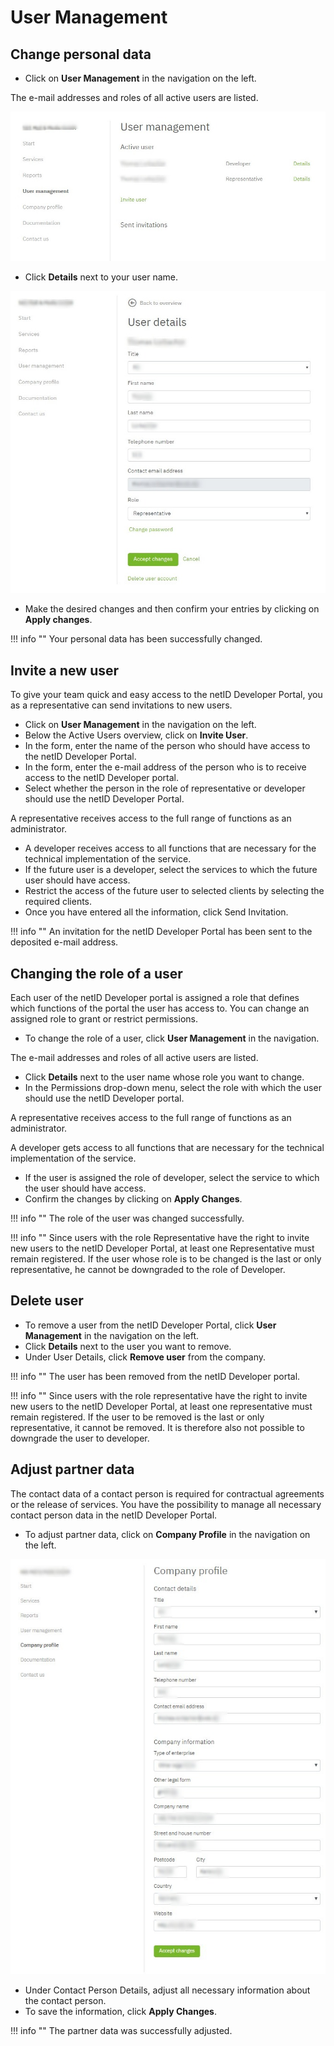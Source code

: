 # User Management

## Change personal data

- Click on **User Management** in the navigation on the left.

The e-mail addresses and roles of all active users are listed.

![netid](../../images/devportal/netid_dev_portal_user_management.png)

- Click **Details** next to your user name.

![netid](../../images/devportal/netid_dev_portal_user_details.png)

- Make the desired changes and then confirm your entries by clicking on **Apply changes**.

!!! info ""
    Your personal data has been successfully changed.

## Invite a new user

To give your team quick and easy access to the netID Developer Portal, you as a representative can send invitations to new users.

- Click on **User Management** in the navigation on the left.
- Below the Active Users overview, click on **Invite User**.
- In the form, enter the name of the person who should have access to the netID Developer Portal. 
- In the form, enter the e-mail address of the person who is to receive access to the netID Developer portal. 
- Select whether the person in the role of representative or developer should use the netID Developer Portal.

A representative receives access to the full range of functions as an administrator.

- A developer receives access to all functions that are necessary for the technical implementation of the service.
- If the future user is a developer, select the services to which the future user should have access.
- Restrict the access of the future user to selected clients by selecting the required clients.
- Once you have entered all the information, click Send Invitation.

!!! info ""
    An invitation for the netID Developer Portal has been sent to the deposited e-mail address.

## Changing the role of a user

Each user of the netID Developer portal is assigned a role that defines which functions of the portal the user has access to. You can change an assigned role to grant or restrict permissions.

- To change the role of a user, click **User Management** in the navigation.
  
The e-mail addresses and roles of all active users are listed.

- Click **Details** next to the user name whose role you want to change.
- In the Permissions drop-down menu, select the role with which the user should use the netID Developer portal.

A representative receives access to the full range of functions as an administrator.

A developer gets access to all functions that are necessary for the technical implementation of the service.

- If the user is assigned the role of developer, select the service to which the user should have access.
- Confirm the changes by clicking on **Apply Changes**.

!!! info ""
    The role of the user was changed successfully.

!!! info ""
    Since users with the role Representative have the right to invite new users to the netID Developer Portal, at least one Representative must remain registered. If the user whose role is to be changed is the last or only representative, he cannot be downgraded to the role of Developer.

## Delete user

- To remove a user from the netID Developer Portal, click **User Management** in the navigation on the left.
- Click **Details** next to the user you want to remove.
- Under User Details, click **Remove user** from the company.

!!! info ""
    The user has been removed from the netID Developer portal.

!!! info ""
    Since users with the role representative have the right to invite new users to the netID Developer Portal, at least one representative must remain registered. If the user to be removed is the last or only representative, it cannot be removed. It is therefore also not possible to downgrade the user to developer.

## Adjust partner data

The contact data of a contact person is required for contractual agreements or the release of services. You have the possibility to manage all necessary contact person data in the netID Developer Portal.

- To adjust partner data, click on **Company Profile** in the navigation on the left.

![netid](../../images/devportal/netid_dev_portal_company_details.png)

- Under Contact Person Details, adjust all necessary information about the contact person.
- To save the information, click **Apply Changes**.

!!! info ""
    The partner data was successfully adjusted.